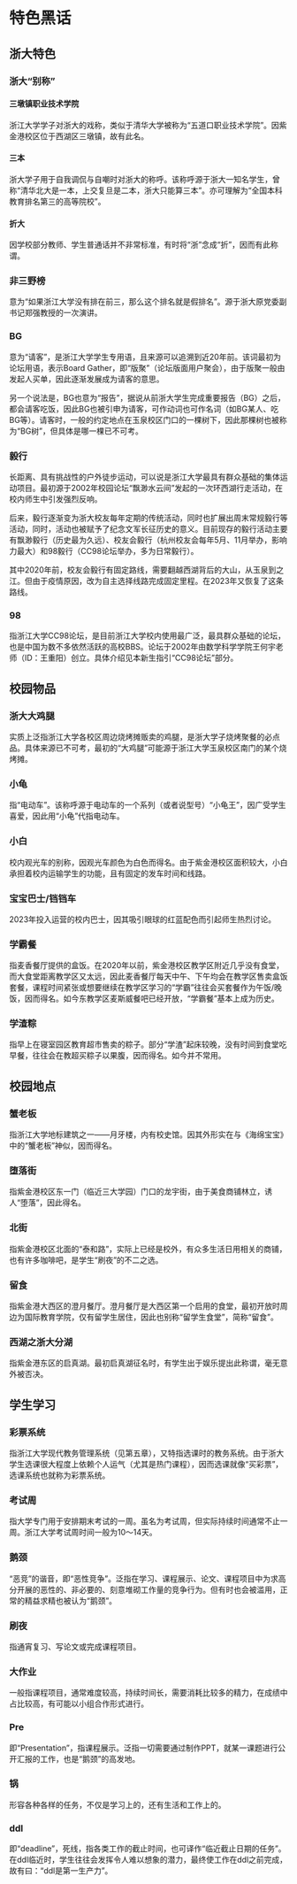 # 特色黑话

## 浙大特色

### 浙大“别称”

#### 三墩镇职业技术学院

浙江大学学子对浙大的戏称，类似于清华大学被称为“五道口职业技术学院”。因紫金港校区位于西湖区三墩镇，故有此名。

#### 三本

浙大学子用于自我调侃与自嘲时对浙大的称呼。该称呼源于浙大一知名学生，曾称“清华北大是一本，上交复旦是二本，浙大只能算三本”。亦可理解为“全国本科教育排名第三的高等院校”。

#### 折大

因学校部分教师、学生普通话并不非常标准，有时将“浙”念成“折”，因而有此称谓。

### 非三野榜

意为“如果浙江大学没有排在前三，那么这个排名就是假排名”。源于浙大原党委副书记郑强教授的一次演讲。

### BG

意为“请客”，是浙江大学学生专用语，且来源可以追溯到近20年前。该词最初为论坛用语，表示Board Gather，即“版聚”（论坛版面用户聚会），由于版聚一般由发起人买单，因此逐渐发展成为请客的意思。

另一个说法是，BG也意为“报告”，据说从前浙大学生完成重要报告（BG）之后，都会请客吃饭，因此BG也被引申为请客，可作动词也可作名词（如BG某人、吃BG等）。请客时，一般的约定地点在玉泉校区门口的一棵树下，因此那棵树也被称为“BG树”，但具体是哪一棵已不可考。

### 毅行

长距离、具有挑战性的户外徒步运动，可以说是浙江大学最具有群众基础的集体运动项目。最初源于2002年校园论坛“飘渺水云间”发起的一次环西湖行走活动，在校内师生中引发强烈反响。

后来，毅行逐渐变为浙大校友每年定期的传统活动，同时也扩展出周末常规毅行等活动，同时，活动也被赋予了纪念文军长征历史的意义。目前现存的毅行活动主要有飘渺毅行（历史最为久远）、校友会毅行（杭州校友会每年5月、11月举办，影响力最大）和98毅行（CC98论坛举办，多为日常毅行）。

其中2020年前，校友会毅行有固定路线，需要翻越西湖背后的大山，从玉泉到之江。但由于疫情原因，改为自主选择线路完成固定里程。在2023年又恢复了这条路线。

### 98

指浙江大学CC98论坛，是目前浙江大学校内使用最广泛，最具群众基础的论坛，也是中国为数不多依然活跃的高校BBS。论坛于2002年由数学科学学院王何宇老师（ID：王重阳）创立。具体介绍见本新生指引“CC98论坛”部分。

<!-- ### 蓝码
疫情防控期间出入浙江大学校园需要的通行码，在“浙大钉”APP上显示，因呈现蓝色而称为“蓝码”。 -->

## 校园物品

### 浙大大鸡腿

实质上泛指浙江大学各校区周边烧烤摊贩卖的鸡腿，是浙大学子烧烤聚餐的必点品。具体来源已不可考，最初的“大鸡腿”可能源于浙江大学玉泉校区南门的某个烧烤摊。

### 小龟

指“电动车”。该称呼源于电动车的一个系列（或者说型号）“小龟王”，因广受学生喜爱，因此用“小龟”代指电动车。

### 小白

校内观光车的别称，因观光车颜色为白色而得名。由于紫金港校区面积较大，小白承担着校内运输学生的功能，且有固定的发车时间和线路。

### 宝宝巴士/铛铛车

2023年投入运营的校内巴士，因其吸引眼球的红蓝配色而引起师生热烈讨论。

### 学霸餐

指麦香餐厅提供的盒饭。在2020年以前，紫金港校区教学区附近几乎没有食堂，而大食堂距离教学区又太远，因此麦香餐厅每天中午、下午均会在教学区售卖盒饭套餐，课程时间紧张或想要继续在教学区学习的“学霸”往往会买套餐作为午饭/晚饭，因而得名。如今东教学区麦斯威餐吧已经开放，“学霸餐”基本上成为历史。

### 学渣粽

指早上在寝室园区教育超市售卖的粽子。部分“学渣”起床较晚，没有时间到食堂吃早餐，往往会在教超买粽子以果腹，因而得名。如今并不常用。

## 校园地点

### 蟹老板

指浙江大学地标建筑之一——月牙楼，内有校史馆。因其外形实在与《海绵宝宝》中的“蟹老板”神似，因而得名。

### 堕落街

指紫金港校区东一门（临近三大学园）门口的龙宇街，由于美食商铺林立，诱人“堕落”，因此得名。

### 北街

指紫金港校区北面的“泰和路”，实际上已经是校外，有众多生活日用相关的商铺，也有许多咖啡吧，是学生“刷夜”的不二之选。

### 留食

指紫金港大西区的澄月餐厅。澄月餐厅是大西区第一个启用的食堂，最初开放时周边为国际教育学院，仅有留学生居住，因此也别称“留学生食堂”，简称“留食”。

### 西湖之浙大分湖

指紫金港东区的启真湖。最初启真湖征名时，有学生出于娱乐提出此称谓，毫无意外被否决。

## 学生学习

### 彩票系统

指浙江大学现代教务管理系统（见第五章），又特指选课时的教务系统。由于浙大学生选课很大程度上依赖个人运气（尤其是热门课程），因而选课就像“买彩票”，选课系统也就称为彩票系统。

### 考试周

指大学专门用于安排期末考试的一周。虽名为考试周，但实际持续时间通常不止一周。浙江大学考试周时间一般为10～14天。

### 鹅颈

“恶竞”的谐音，即“恶性竞争”。泛指在学习、课程展示、论文、课程项目中为求高分开展的恶性的、非必要的、刻意堆砌工作量的竞争行为。但有时也会被滥用，正常的精益求精也被认为“鹅颈”。

### 刷夜

指通宵复习、写论文或完成课程项目。

### 大作业

一般指课程项目，通常难度较高，持续时间长，需要消耗比较多的精力，在成绩中占比较高，有可能以小组合作形式进行。

### Pre

即“Presentation”，指课程展示。泛指一切需要通过制作PPT，就某一课题进行公开汇报的工作，也是“鹅颈”的高发地。

### 锅

形容各种各样的任务，不仅是学习上的，还有生活和工作上的。

### ddl

即“deadline”，死线，指各类工作的截止时间，也可译作“临近截止日期的任务”。在ddl临近时，学生往往会发挥令人难以想象的潜力，最终使工作在ddl之前完成，故有曰：“ddl是第一生产力”。
